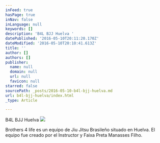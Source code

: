 ```yaml
---
inFeed: true
hasPage: true
inNav: false
inLanguage: null
keywords: []
description: 'B4L BJJ Huelva '
datePublished: '2016-05-10T20:11:20.170Z'
dateModified: '2016-05-10T20:10:41.613Z'
title: ''
author: []
authors: []
publisher:
  name: null
  domain: null
  url: null
  favicon: null
starred: false
sourcePath: _posts/2016-05-10-b4l-bjj-huelva.md
url: b4l-bjj-huelva/index.html
_type: Article

---
```

B4L BJJ Huelva
![](https://the-grid-user-content.s3-us-west-2.amazonaws.com/8959108f-ea2d-4a11-b1e6-4dde5cc53e1b.jpg)

Brothers 4 life es un equipo de Jiu Jitsu Brasileño situado en Huelva. El equipo fue creado por el Instructor y Faixa Preta Manasses Filho.